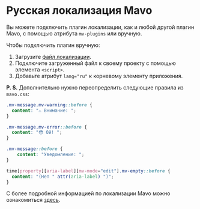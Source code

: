 # Русская локализация Mavo 

Вы можете подключить плагин локализации, как и любой другой плагин Mavo, с помощью атрибута `mv-plugins` или вручную.

Чтобы подключить плагин вручную:
  1. Загрузите [файл локализации](https://cdn.jsdelivr.net/gh/DmitrySharabin/mavo-locale-ru/mavo-locale-ru.js).
  2. Подключите загруженный файл к своему проекту с помощью элемента `<script>`.
  3. Добавьте атрибут `lang="ru"` к корневому элементу приложения.

**P. S.** Дополнительно нужно переопределить следующие правила из `mavo.css`:

```CSS
.mv-message.mv-warning::before {
  content: "⚠️ Внимание: ";
}

.mv-message.mv-error::before {
  content: "😳 Ой! ";
}

.mv-message::before {
    content: "Уведомление: ";
}

time[property][aria-label][mv-mode="edit"].mv-empty::before {
  content: "(Нет " attr(aria-label) ")";
}
```

С более подробной информацией по локализации Mavo можно ознакомиться [здесь](https://mavo.io/docs/ui/#localization).
